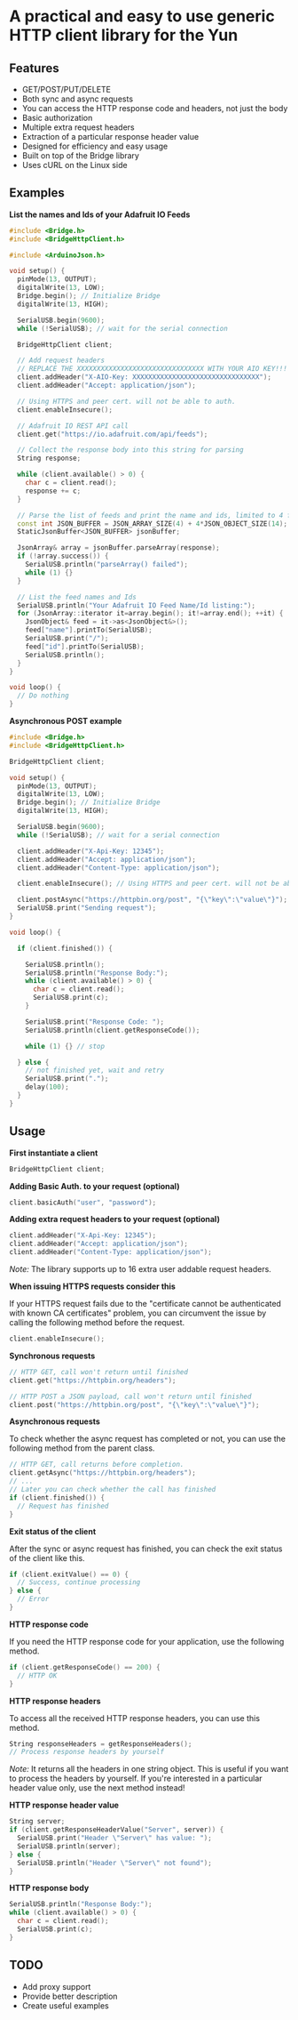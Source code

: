 A practical and easy to use generic HTTP client library for the Yun
===================================================================

Features
--------

* GET/POST/PUT/DELETE
* Both sync and async requests
* You can access the HTTP response code and headers, not just the body
* Basic authorization
* Multiple extra request headers
* Extraction of a particular response header value
* Designed for efficiency and easy usage
* Built on top of the Bridge library
* Uses cURL on the Linux side

Examples
--------

__List the names and Ids of your Adafruit IO Feeds__

```c++
#include <Bridge.h>
#include <BridgeHttpClient.h>

#include <ArduinoJson.h>

void setup() {
  pinMode(13, OUTPUT);
  digitalWrite(13, LOW);
  Bridge.begin(); // Initialize Bridge
  digitalWrite(13, HIGH);

  SerialUSB.begin(9600);
  while (!SerialUSB); // wait for the serial connection

  BridgeHttpClient client;

  // Add request headers
  // REPLACE THE XXXXXXXXXXXXXXXXXXXXXXXXXXXXXXXX WITH YOUR AIO KEY!!!
  client.addHeader("X-AIO-Key: XXXXXXXXXXXXXXXXXXXXXXXXXXXXXXXX");
  client.addHeader("Accept: application/json");

  // Using HTTPS and peer cert. will not be able to auth.
  client.enableInsecure();

  // Adafruit IO REST API call
  client.get("https://io.adafruit.com/api/feeds");

  // Collect the response body into this string for parsing
  String response;

  while (client.available() > 0) {
    char c = client.read();
    response += c;
  }

  // Parse the list of feeds and print the name and ids, limited to 4 feeds
  const int JSON_BUFFER = JSON_ARRAY_SIZE(4) + 4*JSON_OBJECT_SIZE(14);
  StaticJsonBuffer<JSON_BUFFER> jsonBuffer;

  JsonArray& array = jsonBuffer.parseArray(response);
  if (!array.success()) {
    SerialUSB.println("parseArray() failed");
    while (1) {}
  }

  // List the feed names and Ids
  SerialUSB.println("Your Adafruit IO Feed Name/Id listing:");
  for (JsonArray::iterator it=array.begin(); it!=array.end(); ++it) {
    JsonObject& feed = it->as<JsonObject&>();
    feed["name"].printTo(SerialUSB);
    SerialUSB.print("/");
    feed["id"].printTo(SerialUSB);
    SerialUSB.println();
  }
}

void loop() {
  // Do nothing
}
```

__Asynchronous POST example__

```c++
#include <Bridge.h>
#include <BridgeHttpClient.h>

BridgeHttpClient client;

void setup() {
  pinMode(13, OUTPUT);
  digitalWrite(13, LOW);
  Bridge.begin(); // Initialize Bridge
  digitalWrite(13, HIGH);

  SerialUSB.begin(9600);
  while (!SerialUSB); // wait for a serial connection

  client.addHeader("X-Api-Key: 12345");
  client.addHeader("Accept: application/json");
  client.addHeader("Content-Type: application/json");

  client.enableInsecure(); // Using HTTPS and peer cert. will not be able to auth.

  client.postAsync("https://httpbin.org/post", "{\"key\":\"value\"}");
  SerialUSB.print("Sending request");
}

void loop() {

  if (client.finished()) {

    SerialUSB.println();
    SerialUSB.println("Response Body:");
    while (client.available() > 0) {
      char c = client.read();
      SerialUSB.print(c);
    }

    SerialUSB.print("Response Code: ");
    SerialUSB.println(client.getResponseCode());

    while (1) {} // stop

  } else {
    // not finished yet, wait and retry
    SerialUSB.print(".");
    delay(100);
  }
}
```

Usage
-----

__First instantiate a client__

```c++
BridgeHttpClient client;
```

__Adding Basic Auth. to your request (optional)__

```c++
client.basicAuth("user", "password");
```

__Adding extra request headers to your request (optional)__

```c++
client.addHeader("X-Api-Key: 12345");
client.addHeader("Accept: application/json");
client.addHeader("Content-Type: application/json");
```

_Note:_ The library supports up to 16 extra user addable request headers.

__When issuing HTTPS requests consider this__

If your HTTPS request fails due to the "certificate cannot be authenticated with known CA certificates" problem, you can circumvent the issue by calling the following method before the request.

```c++
client.enableInsecure();
```

__Synchronous requests__

```c++
// HTTP GET, call won't return until finished
client.get("https://httpbin.org/headers");

// HTTP POST a JSON payload, call won't return until finished
client.post("https://httpbin.org/post", "{\"key\":\"value\"}");
```

__Asynchronous requests__

To check whether the async request has completed or not, you can use the following method from the parent class.

```c++
// HTTP GET, call returns before completion.
client.getAsync("https://httpbin.org/headers");
// ...
// Later you can check whether the call has finished
if (client.finished()) {
  // Request has finished
}
```

__Exit status of the client__

After the sync or async request has finished, you can check the exit status of the client like this.

```c++
if (client.exitValue() == 0) {
  // Success, continue processing
} else {
  // Error
}
```

__HTTP response code__

If you need the HTTP response code for your application, use the following method.

```c++
if (client.getResponseCode() == 200) {
  // HTTP OK
}
```

__HTTP response headers__

To access all the received HTTP response headers, you can use this method.

```c++
String responseHeaders = getResponseHeaders();
// Process response headers by yourself
```

_Note:_ It returns all the headers in one string object. This is useful if you want to process the headers by yourself. If you're interested in a particular header value only, use the next method instead!

__HTTP response header value__

```c++
String server;
if (client.getResponseHeaderValue("Server", server)) {
  SerialUSB.print("Header \"Server\" has value: ");
  SerialUSB.println(server);
} else {
  SerialUSB.println("Header \"Server\" not found");
}
```

__HTTP response body__

```c++
SerialUSB.println("Response Body:");
while (client.available() > 0) {
  char c = client.read();
  SerialUSB.print(c);
}
```

TODO
----

* Add proxy support
* Provide better description
* Create useful examples
